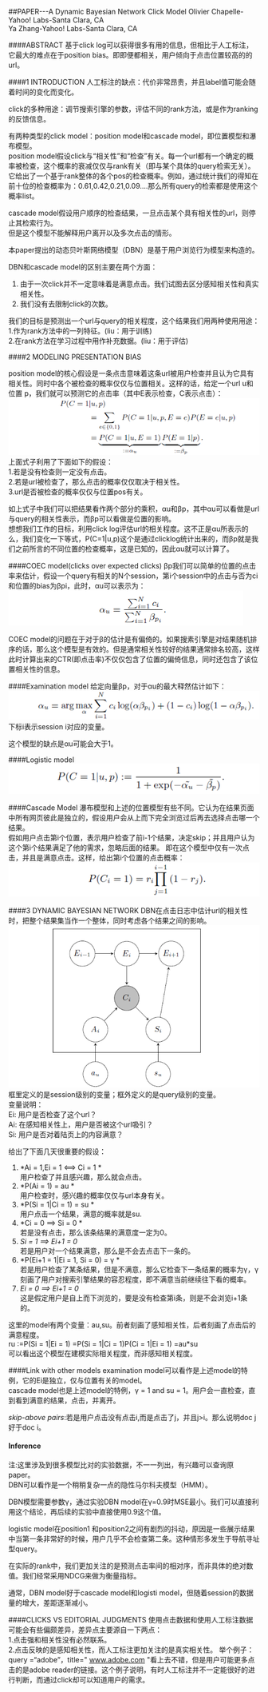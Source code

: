 ##PAPER---A Dynamic Bayesian Network Click Model
Olivier Chapelle-Yahoo! Labs-Santa Clara, CA<br>
Ya Zhang-Yahoo! Labs-Santa Clara, CA <br>

####ABSTRACT
基于click log可以获得很多有用的信息，但相比于人工标注，它最大的难点在于position bias。即即便都相关，用户倾向于点击位置较高的的url。<br>

####1 INTRODUCTION
人工标注的缺点：代价非常昂贵，并且label值可能会随着时间的变化而变化。<br>

click的多种用途：调节搜索引擎的参数，评估不同的rank方法，或是作为ranking的反馈信息。<br>

有两种类型的click model：position model和cascade model，即位置模型和瀑布模型。<br>
position model假设click与“相关性”和“检查”有关。每一个url都有一个确定的概率被检查，这个概率的衰减仅仅与rank有关（即与某个具体的query检索无关）。它给出了一个基于rank整体的各个pos的检查概率。例如，通过统计我们的得知在前十位的检查概率为：0.61,0.42,0.21,0.09....那么所有query的检索都是使用这个概率list。<br>

cascade model假设用户顺序的检查结果，一旦点击某个具有相关性的url，则停止其检索行为。<br>
但是这个模型不能解释用户离开以及多次点击的情形。<br>

本paper提出的动态贝叶斯网络模型（DBN）是基于用户浏览行为模型来构造的。<br>

DBN和cascade model的区别主要在两个方面：<br>
1. 由于一次click并不一定意味着是满意点击。我们试图去区分感知相关性和真实相关性。<br>
2. 我们没有去限制click的次数。<br>

我们的目标是预测出一个url与query的相关程度，这个结果我们用两种使用用途：<br>
1.作为rank方法中的一列特征。(liu：用于训练)<br>
2.在rank方法在学习过程中用作补充数据。(liu：用于评估)<br>

####2 MODELING PRESENTATION BIAS

position model的核心假设是一条点击意味着这条url被用户检查并且认为它具有相关性。同时中各个被检查的概率仅仅与位置相关。这样的话，给定一个url u和位置 p，我们就可以预测它的点击率（其中E表示检查，C表示点击）：<br>
![pos model](/images/paper_dbn_pos1.png)<br>
上面式子利用了下面如下的假设：<br>
1.若是没有检查则一定没有点击。<br>
2.若是url被检查了，那么点击的概率仅仅取决于相关性。<br>
3.url是否被检查的概率仅仅与位置pos有关。<br>

如上式子中我们可以把结果看作两个部分的乘积，αu和βp，其中αu可以看做是url与query的相关性表示，而βp可以看做是位置的影响。<br>
想想我们工作的目标，利用click log评估url的相关程度。这不正是αu所表示的么，我们变化一下等式，P(C=1|u,p)这个是通过clicklog统计出来的，而βp就是我们之前所言的不同位置的检查概率，这是已知的，因此αu就可以计算了。<br>

####COEC model(clicks over expected clicks)
βp我们可以简单的位置的点击率来估计，假设一个query有相关的N个session，第i个session中的点击与否为ci和位置的bias为βpi，此时，αu可以表示为：<br>
![pos model coec](/images/paper_dbn_coec.png)<br>

COEC model的问题在于对于β的估计是有偏倚的。如果搜素引擎是对结果随机排序的话，那么这个模型是有效的。但是通常相关性较好的结果通常排名较高，这样此时计算出来的CTR(即点击率)不仅仅包含了位置的偏倚信息，同时还包含了该位置相关性的信息。<br>

####Examination model
给定向量βp，对于αu的最大释然估计如下：<br>
![pos model max](/images/paper_dbn_max.png)<br>
下标i表示session i对应的变量。<br>

这个模型的缺点是αu可能会大于1。<br>

####Logistic model
![logistic.png](/images/paper_dbn_logistic.png)<br>

####Cascade Model
瀑布模型和上述的位置模型有些不同。它认为在结果页面中所有网页彼此是独立的，假设用户会从上而下完全浏览过后再去选择点击哪一个结果。<br>
假如用户点击第i个位置，表示用户检查了前i-1个结果，决定skip；并且用户认为这个第i个结果满足了他的需求，忽略后面的结果。
即在这个模型中仅有一次点击，并且是满意点击。这样，给出第i个位置的点击概率：<br>
![logistic.png](/images/paper_dbn_cascade.png)<br>

####3 DYNAMIC BAYESIAN NETWORK
DBN在点击日志中估计url的相关性时，把整个结果集当作一个整体，同时考虑各个结果之间的影响。<br>
![logistic.png](/images/paper_dbn_dbn.png)<br>
框里定义的是session级别的变量；框外定义的是query级别的变量。<br>
变量说明：<br>
Ei: 用户是否检查了这个url？<br>
Ai: 在感知相关性上，用户是否被这个url吸引？<br>
Si: 用户是否对着陆页上的内容满意？<br>

给出了下面几天很重要的假设：<br>
1. *Ai = 1,Ei = 1 <==> Ci = 1 *<br>
用户检查了并且感兴趣，那么就会点击。<br>
2. *P(Ai = 1) = au * <br>
用户检查时，感兴趣的概率仅仅与url本身有关。<br>
3. *P(Si = 1|Ci = 1) = su *<br>
用户点击一个结果，满意的概率就是su.<br>
4. *Ci = 0 ==> Si = 0 *<br>
若是没有点击，那么该条结果的满意度一定为0。<br>
5. *Si = 1 ==> Ei+1 = 0*<br>
若是用户对一个结果满意，那么是不会去点击下一条的。<br>
6. *P(Ei+1 = 1|Ei = 1, Si = 0) = γ *<br>
若是用户检查了某条结果，但是不满意，那么它检查下一条结果的概率为γ，γ刻画了用户对搜索引擎结果的容忍程度，即不满意当前继续往下看的概率。<br>
7. *Ei = 0 ==> Ei+1 = 0*<br>
这是假定用户是自上而下浏览的，要是没有检查第i条，则是不会浏览i+1条的。<br>

这里的model有两个变量：au,su。前者刻画了感知相关性，后者刻画了点击后的满意程度。<br>
ru :=P(Si = 1|Ei = 1)
=P(Si = 1|Ci = 1)P(Ci = 1|Ei = 1)
=au*su<br>
可以看出这个模型在建模实际相关程度，而非感知相关程度。<br>

####Link with other models
examination model可以看作是上述model的特例，它的Ei是独立，仅与位置有关的model。<br>
cascade model也是上述model的特例，γ = 1 and su = 1。用户会一直检查，直到看到满意的结果，点击，并离开。<br>

*skip-above pairs*:若是用户点击没有点击i,而是点击了j，并且j>i。那么说明doc j好于doc i。<br>

#### Inference
注:这里涉及到很多模型比对的实验数据，不一一列出，有兴趣可以查询原paper。<br>
DBN可以看作是一个稍稍复杂一点的隐性马尔科夫模型（HMM）。<br>

DBN模型需要参数γ，通过实验DBN model在γ=0.9时MSE最小。我们可以直接利用这个结论，再后续的实验中直接使用0.9这个值。<br>

logistic model在position1 和position2之间有剧烈的抖动，原因是一些展示结果中当第一条非常好的时候，用户几乎不会检查第二条。这种情形多发生于导航寻址型query。<br>

在实际的rank中，我们更加关注的是预测点击率间的相对序，而非具体的绝对数值。我们经常采用NDCG来做为衡量指标。<br>

通常，DBN model好于cascade model和logisti model，但随着session的数据量的增大，差距逐渐减小。<br>

####CLICKS VS EDITORIAL JUDGMENTS
使用点击数据和使用人工标注数据可能会有些偏颇差异，差异点主要源自一下两点：<br>
1.点击强和相关性没有必然联系。<br>
2.点击反映的是感知相关性，而人工标注更加关注的是真实相关性。
举个例子：query =“adobe”，title=" www.adobe.com "看上去不错，但是用户可能更多点击的是adobe reader的链接。这个例子说明，有时人工标注并不一定能很好的进行判断，而通过click却可以知道用户的需求。


